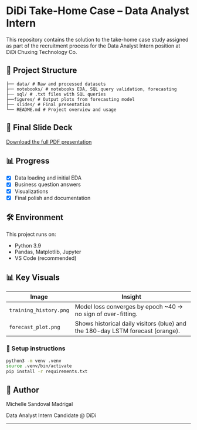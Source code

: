 # DiDi Take-Home Case – Data Analyst Intern

This repository contains the solution to the take-home case study assigned as part of the recruitment process for the Data Analyst Intern position at DiDi Chuxing Technology Co.

## 📁 Project Structure
```text
├── data/ # Raw and processed datasets
├── notebooks/ # notebooks EDA, SQL query validation, forecasting
├── sql/ # .txt files with SQL queries
├──figures/ # Output plots from forecasting model
├── slides/ # Final presentation
└── README.md # Project overview and usage
```

## 📑 Final Slide Deck
[Download the full PDF presentation](slides/DiDi_BI_Case.pdf)

## 📊 Progress

- [x] Data loading and initial EDA
- [x] Business question answers
- [x] Visualizations
- [x] Final polish and documentation

## 🛠️ Environment

This project runs on:
- Python 3.9
- Pandas, Matplotlib, Jupyter
- VS Code (recommended)

## 📊 Key Visuals

| Image | Insight |
|-------|---------|
| `training_history.png` | Model loss converges by epoch ~40 → no sign of over-fitting. |
| `forecast_plot.png`    | Shows historical daily visitors (blue) and the 180-day LSTM forecast (orange). |


### 🔧 Setup instructions

```bash
python3 -m venv .venv
source .venv/bin/activate
pip install -r requirements.txt
```

## 🤝 Author
Michelle Sandoval Madrigal

Data Analyst Intern Candidate @ DiDi

---